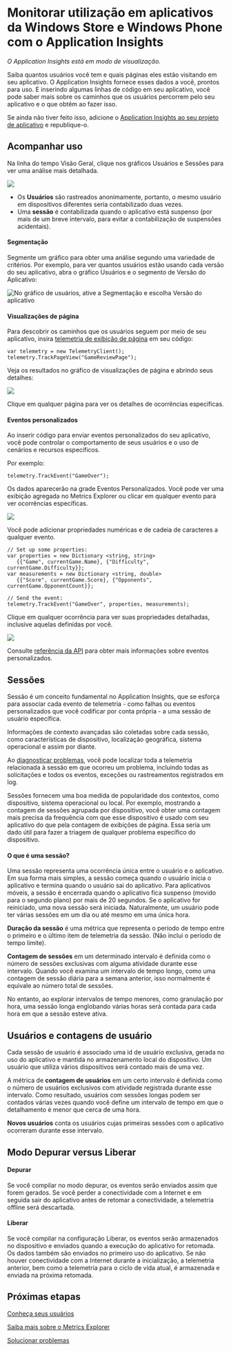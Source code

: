 <properties 
	pageTitle="Monitorar utilização em aplicativos da Windows Store e Windows Phone com o Application Insights" 
	description="Analise a utilização de seu aplicativo de dispositivo do Windows com o Application Insights." 
	services="application-insights" 
    documentationCenter="windows"
	authors="alancameronwills" 
	manager="douge"/>

<tags 
	ms.service="application-insights" 
	ms.workload="tbd" 
	ms.tgt_pltfrm="ibiza" 
	ms.devlang="na" 
	ms.topic="article" 
	ms.date="06/19/2015" 
	ms.author="awills"/>

#  Monitorar utilização em aplicativos da Windows Store e Windows Phone com o Application Insights

*O Application Insights está em modo de visualização.*

Saiba quantos usuários você tem e quais páginas eles estão visitando em seu aplicativo. O Application Insights fornece esses dados a você, prontos para uso. E inserindo algumas linhas de código em seu aplicativo, você pode saber mais sobre os caminhos que os usuários percorrem pelo seu aplicativo e o que obtêm ao fazer isso.

Se ainda não tiver feito isso, adicione o [Application Insights ao seu projeto de aplicativo][windows] e republique-o.


## <a name="usage"></a>Acompanhar uso

Na linha do tempo Visão Geral, clique nos gráficos Usuários e Sessões para ver uma análise mais detalhada.


![](./media/app-insights-windows-usage/appinsights-d018-oview.png)

* Os **Usuários** são rastreados anonimamente, portanto, o mesmo usuário em dispositivos diferentes seria contabilizado duas vezes.
* Uma **sessão** é contabilizada quando o aplicativo está suspenso (por mais de um breve intervalo, para evitar a contabilização de suspensões acidentais).

#### Segmentação

Segmente um gráfico para obter uma análise segundo uma variedade de critérios. Por exemplo, para ver quantos usuários estão usando cada versão do seu aplicativo, abra o gráfico Usuários e o segmento de Versão do Aplicativo:

![No gráfico de usuários, ative a Segmentação e escolha Versão do aplicativo](./media/app-insights-windows-usage/appinsights-d25-usage.png)


#### Visualizações de página

Para descobrir os caminhos que os usuários seguem por meio de seu aplicativo, insira [telemetria de exibição de página][api] em seu código:

    var telemetry = new TelemetryClient();
    telemetry.TrackPageView("GameReviewPage");

Veja os resultados no gráfico de visualizações de página e abrindo seus detalhes:

![](./media/app-insights-windows-usage/appinsights-d27-pages.png)

Clique em qualquer página para ver os detalhes de ocorrências específicas.

#### Eventos personalizados

Ao inserir código para enviar eventos personalizados do seu aplicativo, você pode controlar o comportamento de seus usuários e o uso de cenários e recursos específicos.

Por exemplo:

    telemetry.TrackEvent("GameOver");

Os dados aparecerão na grade Eventos Personalizados. Você pode ver uma exibição agregada no Metrics Explorer ou clicar em qualquer evento para ver ocorrências específicas.

![](./media/app-insights-windows-usage/appinsights-d28-events.png)


Você pode adicionar propriedades numéricas e de cadeia de caracteres a qualquer evento.


    // Set up some properties:
    var properties = new Dictionary <string, string> 
       {{"Game", currentGame.Name}, {"Difficulty", currentGame.Difficulty}};
    var measurements = new Dictionary <string, double>
       {{"Score", currentGame.Score}, {"Opponents", currentGame.OpponentCount}};

    // Send the event:
    telemetry.TrackEvent("GameOver", properties, measurements);


Clique em qualquer ocorrência para ver suas propriedades detalhadas, inclusive aquelas definidas por você.


![](./media/app-insights-windows-usage/appinsights-d29-eventProps.png)

Consulte [referência da API][api] para obter mais informações sobre eventos personalizados.

## Sessões

Sessão é um conceito fundamental no Application Insights, que se esforça para associar cada evento de telemetria - como falhas ou eventos personalizados que você codificar por conta própria - a uma sessão de usuário específica.

Informações de contexto avançadas são coletadas sobre cada sessão, como características de dispositivo, localização geográfica, sistema operacional e assim por diante.

Ao [diagnosticar problemas][diagnostic], você pode localizar toda a telemetria relacionada à sessão em que ocorreu um problema, incluindo todas as solicitações e todos os eventos, exceções ou rastreamentos registrados em log.

Sessões fornecem uma boa medida de popularidade dos contextos, como dispositivo, sistema operacional ou local. Por exemplo, mostrando a contagem de sessões agrupada por dispositivo, você obter uma contagem mais precisa da frequência com que esse dispositivo é usado com seu aplicativo do que pela contagem de exibições de página. Essa seria um dado útil para fazer a triagem de qualquer problema específico do dispositivo.


#### O que é uma sessão?

Uma sessão representa uma ocorrência única entre o usuário e o aplicativo. Em sua forma mais simples, a sessão começa quando o usuário inicia o aplicativo e termina quando o usuário sai do aplicativo. Para aplicativos móveis, a sessão é encerrada quando o aplicativo fica suspenso (movido para o segundo plano) por mais de 20 segundos. Se o aplicativo for reiniciado, uma nova sessão será iniciada. Naturalmente, um usuário pode ter várias sessões em um dia ou até mesmo em uma única hora.

**Duração da sessão** é uma métrica que representa o período de tempo entre o primeiro e o último item de telemetria da sessão. (Não inclui o período de tempo limite).


**Contagem de sessões** em um determinado intervalo é definida como o número de sessões exclusivas com alguma atividade durante esse intervalo. Quando você examina um intervalo de tempo longo, como uma contagem de sessão diária para a semana anterior, isso normalmente é equivale ao número total de sessões.

No entanto, ao explorar intervalos de tempo menores, como granulação por hora, uma sessão longa englobando várias horas será contada para cada hora em que a sessão esteve ativa.

## Usuários e contagens de usuário

Cada sessão de usuário é associado uma id de usuário exclusiva, gerada no uso do aplicativo e mantida no armazenamento local do dispositivo. Um usuário que utiliza vários dispositivos será contado mais de uma vez.

A métrica de **contagem de usuários** em um certo intervalo é definida como o número de usuários exclusivos com atividade registrada durante esse intervalo. Como resultado, usuários com sessões longas podem ser contados várias vezes quando você define um intervalo de tempo em que o detalhamento é menor que cerca de uma hora.

**Novos usuários** conta os usuários cujas primeiras sessões com o aplicativo ocorreram durante esse intervalo.


## <a name="debug"></a>Modo Depurar versus Liberar

#### Depurar

Se você compilar no modo depurar, os eventos serão enviados assim que forem gerados. Se você perder a conectividade com a Internet e em seguida sair do aplicativo antes de retomar a conectividade, a telemetria offline será descartada.

#### Liberar

Se você compilar na configuração Liberar, os eventos serão armazenados no dispositivo e enviados quando a execução do aplicativo for retomada. Os dados também são enviados no primeiro uso do aplicativo. Se não houver conectividade com a Internet durante a inicialização, a telemetria anterior, bem como a telemetria para o ciclo de vida atual, é armazenada e enviada na próxima retomada.

## <a name="next"></a>Próximas etapas

[Conheça seus usuários][knowUsers]

[Saiba mais sobre o Metrics Explorer][metrics]


[Solucionar problemas][qna]




<!--Link references-->

[api]: app-insights-api-custom-events-metrics.md
[diagnostic]: app-insights-diagnostic-search.md
[knowUsers]: app-insights-overview-usage.md
[metrics]: app-insights-metrics-explorer.md
[portal]: http://portal.azure.com/
[qna]: app-insights-troubleshoot-faq.md
[windows]: app-insights-windows-get-started.md


 

<!---HONumber=July15_HO3-->